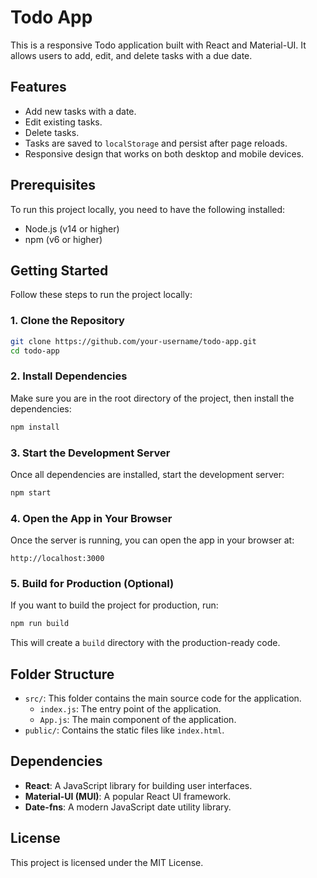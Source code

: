 
# Todo App

This is a responsive Todo application built with React and Material-UI. It allows users to add, edit, and delete tasks with a due date.

## Features

- Add new tasks with a date.
- Edit existing tasks.
- Delete tasks.
- Tasks are saved to `localStorage` and persist after page reloads.
- Responsive design that works on both desktop and mobile devices.

## Prerequisites

To run this project locally, you need to have the following installed:

- Node.js (v14 or higher)
- npm (v6 or higher)

## Getting Started

Follow these steps to run the project locally:

### 1. Clone the Repository

```bash
git clone https://github.com/your-username/todo-app.git
cd todo-app
```

### 2. Install Dependencies

Make sure you are in the root directory of the project, then install the dependencies:

```bash
npm install
```

### 3. Start the Development Server

Once all dependencies are installed, start the development server:

```bash
npm start
```

### 4. Open the App in Your Browser

Once the server is running, you can open the app in your browser at:

```
http://localhost:3000
```

### 5. Build for Production (Optional)

If you want to build the project for production, run:

```bash
npm run build
```

This will create a `build` directory with the production-ready code.

## Folder Structure

- `src/`: This folder contains the main source code for the application.
  - `index.js`: The entry point of the application.
  - `App.js`: The main component of the application.
- `public/`: Contains the static files like `index.html`.

## Dependencies

- **React**: A JavaScript library for building user interfaces.
- **Material-UI (MUI)**: A popular React UI framework.
- **Date-fns**: A modern JavaScript date utility library.

## License

This project is licensed under the MIT License.
```